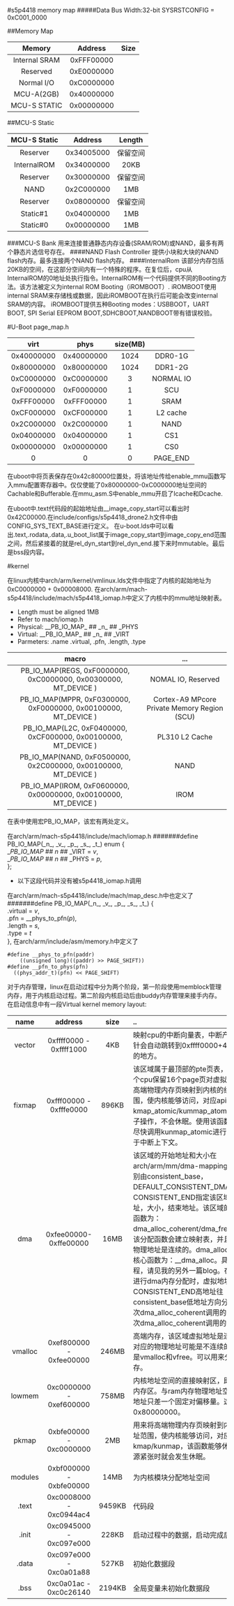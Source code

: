 #s5p4418 memory map
#####Data Bus Width:32-bit
SYSRSTCONFIG = 0xC001_0000

##Memory Map

| Memory | Address | Size|
|:-------------:	|	:-------:		|:--------:|
|Internal SRAM	|	0xFFF00000	| 	|
| Reserved    	| 	0xE0000000	| 	|
|Normal I/O	 	| 	0xC0000000	| 	|
|MCU-A(2GB)	 	| 	0x40000000	| 	|
|MCU-S STATIC		|	0x00000000	|	|

##MCU-S Static 

|MCU-S Static	| Address 	| Length 	|	
|:----------:	|:--------:	| :-----: |
|Reserver		|0x34005000	| 保留空间 	|
|InternalROM	|0x34000000	| 20KB 	|
|Reserver		|0x30000000	| 保留空间	|
|NAND			|0x2C000000	| 1MB		|
|Reserver		|0x08000000	| 保留空间 	|
|Static#1		|0x04000000	| 1MB		|
|Static#0		|0x00000000	| 1MB		|
###MCU-S Bank
  用来连接普通静态内存设备(SRAM/ROM)或NAND，最多有两个静态片选信号存在。
####NAND Flash Controller
  提供小块和大块的NAND flash内存。最多连接两个NAND flash内存。
####InternalRom
该部分内存包括20KB的空间，在这部分空间内有一个特殊的程序。在复位后，cpu从InternalROM的0地址处执行指令。InternalROM有一个代码提供不同的Booting方法。该方法被定义为internal ROM Booting（iROMBOOT）.
iROMBOOT使用internal SRAM来存储栈或数据，因此iROMBOOT在执行后可能会改变internal SRAM的内容。
iROMBOOT提供五种Booting modes：USBBOOT，UART BOOT, SPI Serial EEPROM BOOT,SDHCBOOT,NANDBOOT带有错误校验。

#U-Boot page_map.h

virt | phys | size(MB) ||
:---:| :---:| :---:|:---:|
0x40000000 | 0x40000000 | 1024 | DDR0-1G|
0x80000000 | 0x80000000 | 1024 | DDR1-2G|
0xC0000000 | 0xC0000000 | 3 | NORMAL IO|
0xF0000000 | 0xF0000000 | 1 | SCU |
0xFFF00000 | 0xFFF00000 | 1 | SRAM |
0xCF000000 | 0xCF000000 | 1 | L2 cache |
0x2C000000 | 0x2C000000 | 1 | NAND |
0x04000000 | 0x04000000 | 1 | CS1 |
0x00000000 | 0x00000000 | 1 | CS0 |
0|0|0|PAGE_END|

在uboot中将页表保存在0x42c80000位置处，将该地址传给enable_mmu函数写入mmu配置寄存器中。仅仅使能了0x80000000-0xC000000地址空间的Cachable和Bufferable.在mmu_asm.S中enable_mmu开启了Icache和Dcache.

在uboot中.text代码段的起始地址由__image_copy_start可以看出时0x42C00000.在include/configs/s5p4418_drone2.h文件中由CONFIG_SYS_TEXT_BASE进行定义。
在u-boot.lds中可以看出.text,.rodata,.data,.u_boot_list属于image_copy_start到image_copy_end范围之间，然后紧接着的就是rel_dyn_start到rel_dyn_end.接下来时mmutable。最后是bss段内容。

#kernel

在linux内核中arch/arm/kernel/vmlinux.lds文件中指定了内核的起始地址为0xC0000000 + 0x00008000.
在arch/arm/mach-s5p4418/include/mach/s5p4418_iomap.h中定义了内核中的mmu地址映射表。

 *  Length must be aligned 1MB 
 *  Refer to mach/iomap.h
 *  Physical: 	\__PB\_IO\_MAP\_ ## \_n\_ ## \_PHYS
 *  Virtual: 		\__PB\_IO\_MAP\_ ## \_n\_ ## \_VIRT
 *  Parmeters: .name .virtual, .pfn, .length, .type
 
| macro 	|	...  |
|:-: 		| :---:|
| PB\_IO\_MAP(REGS, 0xF0000000, 0xC0000000, 0x00300000, MT_DEVICE )|  NOMAL IO, Reserved|
| PB\_IO\_MAP(MPPR, 0xF0300000, 0xF0000000, 0x00100000, MT_DEVICE )| Cortex-A9 MPcore Private Memory Region (SCU) |
|PB\_IO\_MAP(L2C, 0xF0400000, 0xCF000000, 0x00100000, MT_DEVICE )| PL310 L2 Cache |
|PB\_IO\_MAP(NAND, 0xF0500000, 0x2C000000, 0x00100000, MT_DEVICE )| NAND|
|PB\_IO\_MAP(IROM, 0xF0600000, 0x00000000, 0x00100000, MT_DEVICE )| IROM|

在表中使用宏PB\_IO\_MAP，该宏有两处定义。

在arch/arm/mach-s5p4418/include/mach/iomap.h
#######define PB\_IO\_MAP(\_n\_, \_v\_, \_p\_, \_s\_, \_t\_)
	enum {                                      \
        __PB_IO_MAP_ ## _n_ ## _VIRT    = _v_,  \
        __PB_IO_MAP_ ## _n_ ## _PHYS    = _p_,  \
        };

* 以下这段代码并没有被s5p4418_iomap.h调用        

在arch/arm/mach-s5p4418/include/mach/map_desc.h中也定义了
#######define PB\_IO\_MAP(\_n\_, \_v\_, \_p\_, \_s\_, \_t\_)
    {                                       
        .virtual    = _v_,                  
        .pfn        = __phys_to_pfn(_p_),   
        .length     = _s_,                  
        .type       = _t_                   
    },
在arch/arm/include/asm/memory.h中定义了

	#define __phys_to_pfn(paddr)
	    ((unsigned long)((paddr) >> PAGE_SHIFT))
	#define __pfn_to_phys(pfn)
	  ((phys_addr_t)(pfn) << PAGE_SHIFT)
 

对于内存管理，linux在启动过程中分为两个阶段，第一阶段使用memblock管理内存，用于内核启动过程。第二阶段内核启动后由buddy内存管理来接手内存。
在启动信息中有一段Virtual kernel memory layout:

| name |address|size|..|
|:----:|:-----:|:--:|:--|
|vector| 0xffff0000 - 0xffff1000 | 4KB |映射cpu的中断向量表，中断产生时，pc指针会自动跳转到0xffff0000+4*vector_num的地方。|
|fixmap| 0xfff00000 - 0xfffe0000 | 896KB |该区域属于最顶部的pte页表，为系统中对每个cpu保留16个page页对虚拟地址。用来将高端物理内存页映射到内核的线性地址范围，使内核能够访问，对应api是kmap_atomic/kummap_atomic该函数是原子操作，不会休眠。使用该函数处理完后应尽快调用kunmap_atomic进行释放。可以用于中断上下文。|
| dma | 0xfee00000-0xffe00000 | 16MB| 该区域的开始地址和大小在arch/arm/mm/dma-mapping.c中指定。分别由consistent_base，DEFAULT_CONSISTENT_DMA_SIZE，CONSISTENT_END指定该区域的开始地址，大小，结束地址。该区域的内存分配api函数为：dma_alloc_coherent/dma_free_coherent，该分配函数会建立映射表，并且分配出来的物理地址是连续的。dma_alloc_coherent的核心函数为：__dma_alloc。具体详细的流程，请见我的另外一篇blog。在调用这个api进行dma内存分配时，虚拟地址是从CONSISTENT_END高地址往consistent_base低地址方向分配的，即第一次dma_alloc_coherent调用的返回值>第二次dma_alloc_coherent调用的返回值。
|vmalloc| 0xef800000 - 0xfee00000 | 246MB |高端内存，该区域虚拟地址是连续的，但是对应的物理地址可能是不连续的。对应的api是vmalloc和vfree。可以用来分配大块内存。|
|lowmem| 0xc0000000 - 0xef600000 | 758MB |内核地址空间的直接映射区，即内核的低端内存区。与ram内存物理地址空间中对应的地址只差一个固定对偏移量。这里偏移量是0x80000000。|
|pkmap | 0xbfe00000 - 0xc0000000 | 2MB |用来将高端物理内存页映射到内核的线性地址范围，使内核能够访问，对应api是kmap/kunmap，该函数能够休眠，在地址资源紧张时就会发生休眠。|
|modules| 0xbf000000 - 0xbfe00000 | 14MB |为内核模块分配地址空间|
|.text| 0xc0008000 - 0xc0944ac4 | 9459KB |代码段|
|.init| 0xc0945000 - 0xc097e000 | 228KB |启动过程中的数据，启动完成后清空。
|.data| 0xc097e000 - 0xc0a01a88 | 527KB |初始化数据段|
|.bss| 0xc0a01ac - 0xc0c26140 | 2194KB|全局变量未初始化数据段|

